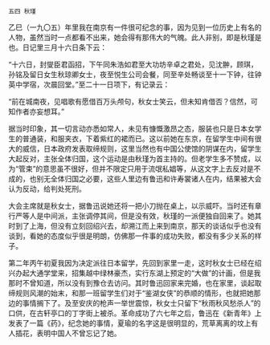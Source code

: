     五四 秋瑾 

   乙巳（一九〇五）年里我在南京有一件很可纪念的事，因为见到一位历史上有名的人物，虽然当时一点都看不出来，她会得有那伟大的气魄。此人非别，即是秋瑾是也。日记里三月十六日条下云：

   “十六日，封燮臣君函招，下午同朱浩如君至大功坊辛卓之君处，见沈翀，顾琪，孙铭及留日女生秋琼卿女士，夜至悦生公司会餐，同至辛处畅谈至十一下钟，往钟英中学宿，次晨回堂。”至二十一日项下，有记录云：

   “前在城南夜，见唱歌有愿借百万头颅句，秋女士笑云，但未知肯借否？信然，可知作者亦妄想耳。”

   据当时印象，其一切言动亦悉如常人，未见有慷慨激昂之态，服装也只是日本女学生的普通装，和服夹衣，下着紫红的裙而已。这以前她在东京，在留学生中间有很大的威信，日本政府发表取缔规则，这里当然也有中国公使馆的阴谋在内，留学生大起反对，主张全体归国，这个运动是由秋瑾为首主持的。但老学生多不赞成，以为“管束”的意思虽不很好，但并不限定只用于流氓私娼等，从这文字上去反对是不成的，也别无全体归国之必要，这些人里边有鲁迅和许寿裳诸人在内，结果被大会认为反动，给判处死刑。

   大会主席就是秋女士，据鲁迅说她还将一把小刀抛在桌上，以示威吓。当时还有章行严等人是中间派，主张调停其间，但是没有效，秋瑾的一派便独自回来了。她其时到了上海，但没有立刻回绍兴去，却溯江而上来到南京，那天的谈话似乎也没有谈到，看她的态度似乎很是明朗，仿佛那一件事的成功失败，都没有多少关系的样子。

   第二年丙午初夏我因为决定派往日本留学，先回到家里一走，这时秋女士已经在绍兴办起大通学堂来，招集越中绿林豪杰，实行东湖上预定的“大做”的计画，但是我那时不曾知道，所以没有到豫仓去访问。其时鲁迅回家来完婚，也在家里，谈起取缔规则风潮的始末，和那一班留学生们对于“鉴湖女侠”的恭顺的情形，也就把她那边的事情搁下了。及至安庆的枪声一举世震惊，秋女士只留下“秋雨秋风愁杀人”的口供，在古轩亭口的丁字街上被杀。革命成功了六七年之后，鲁迅在《新青年》上发表了一篇《药》，纪念她的事情，夏瑜的名字这是很明显的，荒草离离的坟上有人插花，表明中国人不曾忘记了她。

